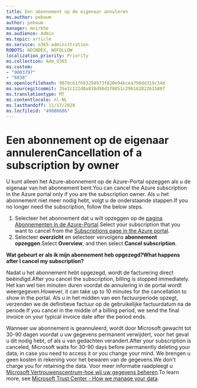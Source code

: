 ```yaml
---
title: Een abonnement op de eigenaar annuleren
ms.author: pebaum
author: pebaum
manager: mnirkhe
ms.audience: Admin
ms.topic: article
ms.service: o365-administration
ROBOTS: NOINDEX, NOFOLLOW
localization_priority: Priority
ms.collection: Adm_O365
ms.custom:
- "9003797"
- "6838"
ms.openlocfilehash: 9078c61f693294973f820e94bcea798dd319c34d
ms.sourcegitcommit: 35e2c122d8a838d98d1f0851c29b16282261580f
ms.translationtype: MT
ms.contentlocale: nl-NL
ms.lasthandoff: 11/17/2020
ms.locfileid: "49088686"
---
```

# <a name="cancellation-of-a-subscription-by-owner"></a><span data-ttu-id="b47e4-102">Een abonnement op de eigenaar annuleren</span><span class="sxs-lookup"><span data-stu-id="b47e4-102">Cancellation of a subscription by owner</span></span>

<span data-ttu-id="b47e4-103">U kunt alleen het Azure-abonnement op de Azure-Portal opzeggen als u de eigenaar van het abonnement bent.</span><span class="sxs-lookup"><span data-stu-id="b47e4-103">You can cancel the Azure subscription in the Azure portal only if you are the subscription owner.</span></span> <span data-ttu-id="b47e4-104">Als u het abonnement niet meer nodig hebt, volgt u de onderstaande stappen.</span><span class="sxs-lookup"><span data-stu-id="b47e4-104">If you no longer need the subscription, follow the below steps.</span></span>

1. <span data-ttu-id="b47e4-105">Selecteer het abonnement dat u wilt opzeggen op de [pagina Abonnementen in de Azure-Portal](https://ms.portal.azure.com/#blade/Microsoft_Azure_Billing/SubscriptionsBlade).</span><span class="sxs-lookup"><span data-stu-id="b47e4-105">Select your subscription that you want to cancel from the [Subscriptions page in the Azure portal](https://ms.portal.azure.com/#blade/Microsoft_Azure_Billing/SubscriptionsBlade).</span></span>
2. <span data-ttu-id="b47e4-106">Selecteer **overzicht** en selecteer vervolgens **abonnement opzeggen**.</span><span class="sxs-lookup"><span data-stu-id="b47e4-106">Select **Overview**, and then select **Cancel subscription**.</span></span>

<span data-ttu-id="b47e4-107">**Wat gebeurt er als ik mijn abonnement heb opgezegd?**</span><span class="sxs-lookup"><span data-stu-id="b47e4-107">**What happens after I cancel my subscription?**</span></span>

<span data-ttu-id="b47e4-108">Nadat u het abonnement hebt opgezegd, wordt de facturering direct beëindigd.</span><span class="sxs-lookup"><span data-stu-id="b47e4-108">After you cancel the subscription, billing is stopped immediately.</span></span> <span data-ttu-id="b47e4-109">Het kan wel tien minuten duren voordat de annulering in de portal wordt weergegeven.</span><span class="sxs-lookup"><span data-stu-id="b47e4-109">However, it can take up to 10 minutes for the cancellation to show in the portal.</span></span> <span data-ttu-id="b47e4-110">Als u in het midden van een factuurperiode opzegt, verzenden we de definitieve factuur op de gebruikelijke factuurdatum na de periode.</span><span class="sxs-lookup"><span data-stu-id="b47e4-110">If you cancel in the middle of a billing period, we send the final invoice on your typical invoice date after the period ends.</span></span>

<span data-ttu-id="b47e4-111">Wanneer uw abonnement is geannuleerd, wordt door Microsoft gewacht tot 30-90 dagen voordat u uw gegevens permanent verwijdert, voor het geval u dit nodig hebt, of als u van gedachten verandert.</span><span class="sxs-lookup"><span data-stu-id="b47e4-111">After your subscription is canceled, Microsoft waits for 30-90 days before permanently deleting your data, in case you need to access it or you change your mind.</span></span> <span data-ttu-id="b47e4-112">We brengen u geen kosten in rekening voor het bewaren van de gegevens.</span><span class="sxs-lookup"><span data-stu-id="b47e4-112">We don't charge you for retaining the data.</span></span> <span data-ttu-id="b47e4-113">Voor meer informatie raadpleegt u [Microsoft Vertrouwenscentrum-hoe wij uw gegevens beheren](https://www.microsoft.com/trust-center/privacy/data-management#leave).</span><span class="sxs-lookup"><span data-stu-id="b47e4-113">To learn more, see [Microsoft Trust Center - How we manage your data](https://www.microsoft.com/trust-center/privacy/data-management#leave).</span></span>


